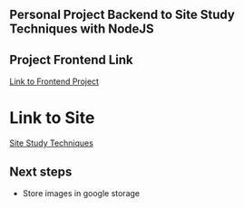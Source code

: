 ## Personal Project Backend to Site Study Techniques with NodeJS

## Project Frontend Link
[Link to Frontend Project](https://github.com/alissonrangel/React-study-techniques-frontend-public)

# Link to Site
[Site Study Techniques](https://tecnicas-de-estudos.netlify.app/)

## Next steps
- Store images in google storage